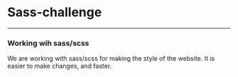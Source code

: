 # Sass-challenge
---
### Working wih sass/scss

We are working with sass/scss for making the style of the website. 
It is easier to make changes, and faster.